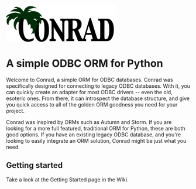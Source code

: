 ![Conrad ORM](https://github.com/jmohr/conrad/raw/master/doc/assets/conrad-logo.png)

# A simple ODBC ORM for Python

Welcome to Conrad, a simple ORM for ODBC databases. Conrad was specifically
designed for connecting to legacy ODBC databases. With it, you can quickly
create an adapter for most ODBC drivers -- even the old, esoteric ones. From
there, it can introspect the database structure, and give you quick access
to all of the golden ORM goodness you need for your project.

Conrad was inspired by ORMs such as Autumn and Storm. If you are looking
for a more full featured, traditional ORM for Python, these are both good
options. If you have an existing legacy ODBC database, and you're looking
to easily integrate an ORM solution, Conrad might be just what you need.

## Getting started

Take a look at the Getting Started page in the Wiki.
